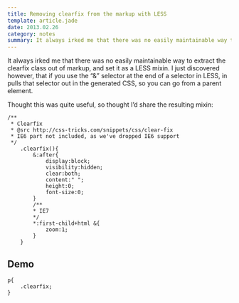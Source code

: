```yaml
---
title: Removing clearfix from the markup with LESS
template: article.jade
date: 2013.02.26
category: notes
summary: It always irked me that there was no easily maintainable way to extract the clearfix class out of markup
---
```


It always irked me that there was no easily maintainable way to extract the clearfix class out of markup, and set it as a LESS mixin. I just discovered however, that if you use the “&” selector at the end of a selector in LESS, in pulls that selector out in the generated CSS, so you can go from a parent element.

Thought this was quite useful, so thought I’d share the resulting mixin:

```
/**
 * Clearfix
 * @src http://css-tricks.com/snippets/css/clear-fix
 * IE6 part not included, as we've dropped IE6 support
 */
    .clearfix(){
        &:after{
            display:block;
            visibility:hidden;
            clear:both;
            content:" ";
            height:0;
            font-size:0;
        }
        /**
        * IE7
        */
        *:first-child+html &{
            zoom:1;
        }
    }
```

## Demo

```
p{
    .clearfix;
}
```
